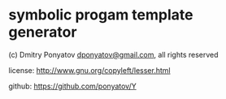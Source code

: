 # symbolic progam template generator

(c) Dmitry Ponyatov <dponyatov@gmail.com>, all rights reserved

license:    http://www.gnu.org/copyleft/lesser.html

github:     https://github.com/ponyatov/Y
